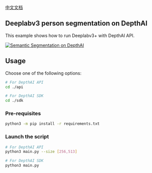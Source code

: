 [中文文档](README.zh-CN.md)

## Deeplabv3 person segmentation on DepthAI

This example shows how to run Deeplabv3+ with DepthAI API.

[![Semantic Segmentation on DepthAI](https://user-images.githubusercontent.com/32992551/109359126-25a9ed00-7842-11eb-9071-cddc7439e3ca.png)](https://www.youtube.com/watch?v=zjcUChyyNgI "Deeplabv3+ Custom Training for DepthAI")

## Usage

Choose one of the following options:
```bash
# For DepthAI API
cd ./api

# For DepthAI SDK
cd ./sdk
```

### Pre-requisites

```bash
python3 -m pip install -r requirements.txt
```

### Launch the script

```bash
# For DepthAI API
python3 main.py --size [256,513]

# For DepthAI SDK
python3 main.py
```